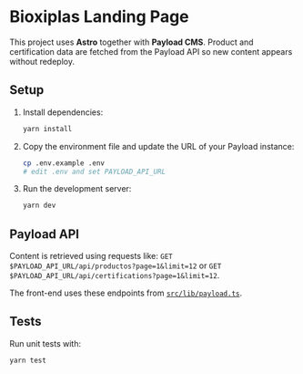 # Bioxiplas Landing Page

This project uses **Astro** together with **Payload CMS**. Product and certification data are fetched from the Payload API so new content appears without redeploy.

## Setup

1. Install dependencies:
   ```bash
   yarn install
   ```
2. Copy the environment file and update the URL of your Payload instance:
   ```bash
   cp .env.example .env
   # edit .env and set PAYLOAD_API_URL
   ```
3. Run the development server:
   ```bash
   yarn dev
   ```

## Payload API

Content is retrieved using requests like:
`GET $PAYLOAD_API_URL/api/productos?page=1&limit=12` or
`GET $PAYLOAD_API_URL/api/certifications?page=1&limit=12`.

The front-end uses these endpoints from [`src/lib/payload.ts`](src/lib/payload.ts).

## Tests

Run unit tests with:
```bash
yarn test
```
